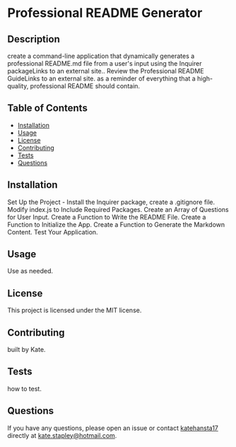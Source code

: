 # Professional README Generator

## Description
create a command-line application that dynamically generates a professional README.md file from a user's input using the Inquirer packageLinks to an external site.. Review the Professional README GuideLinks to an external site. as a reminder of everything that a high-quality, professional README should contain.

## Table of Contents
- [Installation](#installation)
- [Usage](#usage)
- [License](#license)
- [Contributing](#contributing)
- [Tests](#tests)
- [Questions](#questions)

## Installation
Set Up the Project - Install the Inquirer package, create a .gitignore file. Modify index.js to Include Required Packages. Create an Array of Questions for User Input. Create a Function to Write the README File. Create a Function to Initialize the App. Create a Function to Generate the Markdown Content. Test Your Application.

## Usage
Use as needed.

## License
This project is licensed under the MIT license.

## Contributing
built by Kate.

## Tests
how to test.

## Questions
If you have any questions, please open an issue or contact [katehansta17](https://github.com/katehansta17) directly at kate.stapley@hotmail.com.
